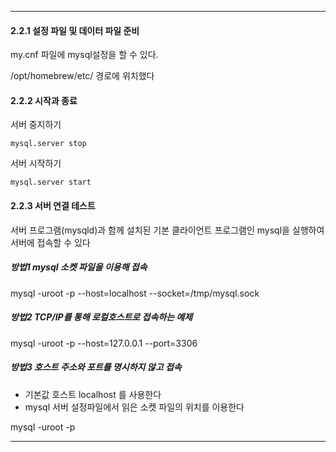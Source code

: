 -----

#### 2.2.1 설정 파일 및 데이터 파일 준비 

my.cnf 파일에 mysql설정을 할 수 있다. 

/opt/homebrew/etc/ 경로에 위치했다 


#### 2.2.2 시작과 종료 

서버 중지하기 
~~~
mysql.server stop
~~~

서버 시작하기 
~~~
mysql.server start
~~~


#### 2.2.3 서버 연결 테스트

서버 프로그램(mysqld)과 함께 설치된 기본 클라이언트 프로그램인 mysql을 실행하여 서버에 접속할 수 있다 

##### 방법1 mysql 소켓 파일을 이용해 접속 
mysql -uroot -p --host=localhost --socket=/tmp/mysql.sock


##### 방법2 TCP/IP를 통해 로컬호스트로 접속하는 예제
mysql -uroot -p --host=127.0.0.1 --port=3306


##### 방법3 호스트 주소와 포트를 명시하지 않고 접속 
* 기본값 호스트 localhost 를 사용한다
* mysql 서버 설정파일에서 읽은 소켓 파일의 위치를 이용한다  

mysql -uroot -p

----

